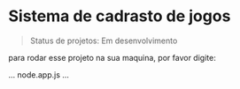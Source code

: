 # Sistema de cadrasto de jogos

> Status de projetos: Em desenvolvimento 


para rodar esse projeto na sua maquina, por favor digite:

...
node.app.js
...
